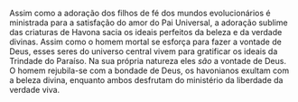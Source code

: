 Assim como a adoração dos filhos de fé dos mundos evolucionários é ministrada para a satisfação do amor do Pai Universal, a adoração sublime das criaturas de Havona sacia os ideais perfeitos da beleza e da verdade divinas. Assim como o homem mortal se esforça para fazer a vontade de Deus, esses seres do universo central vivem para gratificar os ideais da Trindade do Paraíso. Na sua própria natureza eles *são* a vontade de Deus. O homem rejubila-se com a bondade de Deus, os havonianos exultam com a beleza divina, enquanto ambos desfrutam do ministério da liberdade da verdade viva.